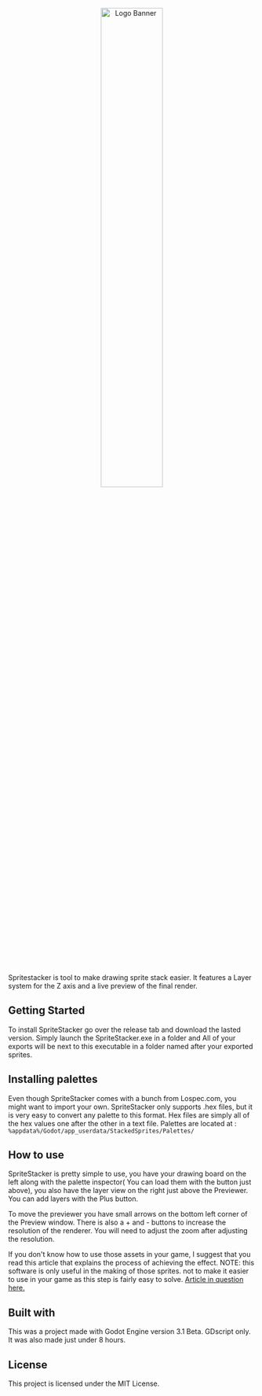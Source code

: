 <p align="center">
<img width="50%" src="https://i.imgur.com/q7kkfad.png"
      alt="Logo Banner" />
</p>


Spritestacker is tool to make drawing sprite stack easier. It features a Layer system for the Z axis and a live preview of the final render.

## Getting Started

To install SpriteStacker go over the release tab and download the lasted version. Simply launch the SpriteStacker.exe in a folder and All of your exports will be next to this executable in a folder named after your exported sprites.

## Installing palettes

Even though SpriteStacker comes with a bunch from Lospec.com, you might want to import your own. SpriteStacker only supports .hex files, but it is very easy to convert any palette to this format. Hex files are simply all of the hex values one after the other in a text file. Palettes are located at : `%appdata%/Godot/app_userdata/StackedSprites/Palettes/`

## How to use

SpriteStacker is pretty simple to use, you have your drawing board on the left along with the palette inspector( You can load them with the button just above), you also have the layer view on the right just above the Previewer. You can add layers with the Plus button.

To move the previewer you have small arrows on the bottom left corner of the Preview window. There is also a + and - buttons to increase the resolution of the renderer. You will need to adjust the zoom after adjusting the resolution.

If you don't know how to use those assets in your game, I suggest that you read this article that explains the process of achieving the effect. NOTE: this software is only useful in the making of those sprites. not to make it easier to use in your game as this step is fairly easy to solve. [Article in question here.](http://www.like100bears.com/writing/2d-3d-in-gamemaker-studio)

## Built with

This was a project made with Godot Engine version 3.1 Beta. GDscript only. It was also made just under 8 hours. 

## License

This project is licensed under the MIT License.



